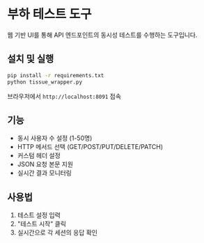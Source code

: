 # 부하 테스트 도구

웹 기반 UI를 통해 API 엔드포인트의 동시성 테스트를 수행하는 도구입니다.

## 설치 및 실행

```bash
pip install -r requirements.txt
python tissue_wrapper.py
```

브라우저에서 `http://localhost:8091` 접속

## 기능

- 동시 사용자 수 설정 (1-50명)
- HTTP 메서드 선택 (GET/POST/PUT/DELETE/PATCH)
- 커스텀 헤더 설정
- JSON 요청 본문 지원
- 실시간 결과 모니터링

## 사용법

1. 테스트 설정 입력
2. "테스트 시작" 클릭
3. 실시간으로 각 세션의 응답 확인
